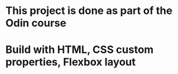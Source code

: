 # This project is done as part of the Odin course

# Build with HTML, CSS custom properties, Flexbox layout
